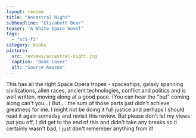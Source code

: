 ```yaml
---
layout: review
title: "Ancestral Night"
subheadline: "Elizabeth Bear"
teaser: "A White Space Novel"
tags:
  - "sci-fi"
category: books
picture:
  src: reviews/ancestral-night.jpg
  caption: "Book cover"
  alt: "Source Amazon"
---
```


This has all the right Space Opera tropes - spaceships, galaxy spanning civilizations, alien races, ancient technologies, conflict and politics and is well written,
moving along at a good pace. (You can hear the "but" coming along can't you...) But.... the sum of those parts just didn't achieve
greatness for me. I might not be doing it full justice and perhaps I should read it again someday and revisit this review. But please
don't let my views put you off, I did get to the end of this and didn't take any breaks so it certainly wasn't bad, I just don't
remember anything from it!

